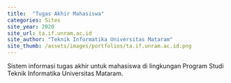 ```yaml
---
title:  "Tugas Akhir Mahasiswa"
categories: Sites
site_year: 2020
site_url: ta.if.unram.ac.id
site_author: "Teknik Informatika Universitas Mataram"
site_thumb: /assets/images/portfolios/ta.if.unram.ac.id.png
---
```


Sistem informasi tugas akhir untuk mahasiswa di lingkungan Program Studi Teknik Informatika Universitas Mataram.